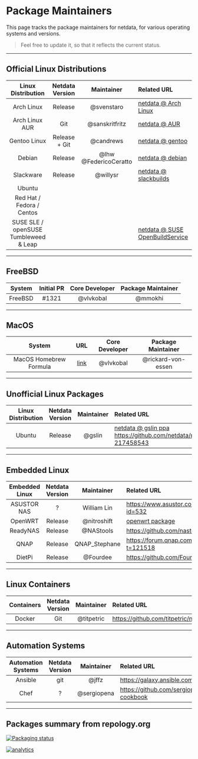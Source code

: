 # Package Maintainers

This page tracks the package maintainers for netdata, for various operating systems and versions.

> Feel free to update it, so that it reflects the current status.


---

## Official Linux Distributions

| Linux Distribution | Netdata Version | Maintainer | Related URL |
| :-: | :-: | :-: | :-- |
| Arch Linux | Release | @svenstaro | [netdata @ Arch Linux](https://www.archlinux.org/packages/community/x86_64/netdata/) |
| Arch Linux AUR | Git | @sanskritfritz | [netdata @ AUR](https://aur.archlinux.org/packages/netdata-git/) |
| Gentoo Linux | Release + Git | @candrews | [netdata @ gentoo](https://github.com/gentoo/gentoo/tree/master/net-analyzer/netdata) |
| Debian | Release | @lhw @FedericoCeratto | [netdata @ debian](http://salsa.debian.org/debian/netdata) |
| Slackware | Release | @willysr | [netdata @ slackbuilds](https://slackbuilds.org/repository/14.2/system/netdata/) |
| Ubuntu |  |  |  |
| Red Hat / Fedora / Centos |  |  |  |
| SUSE SLE / openSUSE Tumbleweed & Leap |  |  | [netdata @ SUSE OpenBuildService](https://software.opensuse.org/package/netdata) |

---
## FreeBSD

| System | Initial PR | Core Developer | Package Maintainer
|:-:|:-:|:-:|:-:|
FreeBSD|#1321|@vlvkobal|@mmokhi

---
## MacOS

| System | URL | Core Developer | Package Maintainer
|:-:|:-:|:-:|:-:|
MacOS Homebrew Formula|[link](https://github.com/Homebrew/homebrew-core/blob/master/Formula/netdata.rb)|@vlvkobal|@rickard-von-essen

---
## Unofficial Linux Packages

| Linux Distribution | Netdata Version | Maintainer | Related URL |
| :-: | :-: | :-: | :-- |
| Ubuntu | Release | @gslin | [netdata @ gslin ppa](https://launchpad.net/~gslin/+archive/ubuntu/netdata) https://github.com/netdata/netdata/issues/69#issuecomment-217458543 |

---
## Embedded Linux

| Embedded Linux | Netdata Version | Maintainer | Related URL |
| :-: | :-: | :-: | :-- |
| ASUSTOR NAS | ? | William Lin | https://www.asustor.com/apps/app_detail?id=532 |
| OpenWRT | Release | @nitroshift | [openwrt package](https://github.com/openwrt/packages/tree/master/admin/netdata) |
| ReadyNAS | Release | @NAStools | https://github.com/nastools/netdata |
| QNAP | Release | QNAP_Stephane | https://forum.qnap.com/viewtopic.php?t=121518 |
| DietPi | Release | @Fourdee | https://github.com/Fourdee/DietPi |

---
## Linux Containers

| Containers | Netdata Version | Maintainer | Related URL |
| :-: | :-: | :-: | :-- |
| Docker | Git | @titpetric | https://github.com/titpetric/netdata |

---
## Automation Systems

| Automation Systems | Netdata Version | Maintainer | Related URL |
| :-: | :-: | :-: | :-- |
| Ansible | git | @jffz | https://galaxy.ansible.com/jffz/netdata/ |
| Chef | ? | @sergiopena | https://github.com/sergiopena/netdata-cookbook |

---
## Packages summary from repology.org

[![Packaging status](https://repology.org/badge/vertical-allrepos/netdata.svg)](https://repology.org/metapackage/netdata/versions)

[![analytics](https://www.google-analytics.com/collect?v=1&aip=1&t=pageview&_s=1&ds=github&dr=https%3A%2F%2Fgithub.com%2Fnetdata%2Fnetdata&dl=https%3A%2F%2Fmy-netdata.io%2Fgithub%2Fpackaging%2Fmaintainers%2FREADME&_u=MAC~&cid=5792dfd7-8dc4-476b-af31-da2fdb9f93d2&tid=UA-64295674-3)]()
